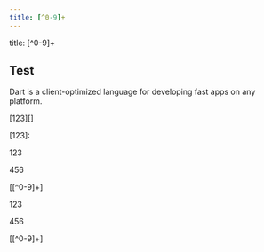 ```yaml
---
title: [^0-9]+
---
```

title: [^0-9]+

## Test

Dart is a client-optimized language for developing fast apps on any platform.

[123][]

[123]:
<p>123</p>
<p>456</p>

[[^0-9]+]

<p>123</p>
<p>456</p>

<!-- ignore variable check start -->
[[^0-9]+]
<!-- ignore variable check end -->